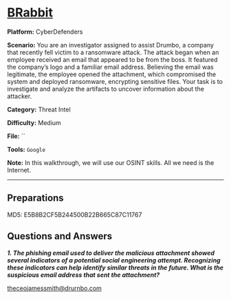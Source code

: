 # <a href="https://cyberdefenders.org/blueteam-ctf-challenges/brabbit/">BRabbit</a>

**Platform:** CyberDefenders

**Scenario:** You are an investigator assigned to assist Drumbo, a company that recently fell victim to a ransomware attack. The attack began when an employee received an email that appeared to be from the boss. It featured the company’s logo and a familiar email address. Believing the email was legitimate, the employee opened the attachment, which compromised the system and deployed ransomware, encrypting sensitive files. Your task is to investigate and analyze the artifacts to uncover information about the attacker.

**Category:** Threat Intel

**Difficulty:** Medium

**File:** ``

**Tools:** `Google` 

**Note:** In this walkthrough, we will use our OSINT skills. All we need is the Internet.

---

## **Preparations**

MD5: E5B8B2CF5B244500B22B665C87C11767

## **Questions and Answers**

***1. The phishing email used to deliver the malicious attachment showed several indicators of a potential social engineering attempt. Recognizing these indicators can help identify similar threats in the future.
What is the suspicious email address that sent the attachment?***

theceojamessmith@drurnbo.com
